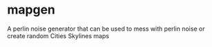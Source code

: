 # mapgen
A perlin noise generator that can be used to mess with perlin noise or create random Cities Skylines maps
